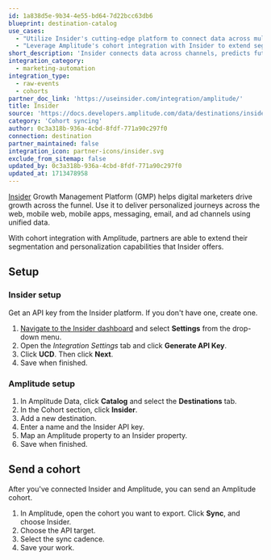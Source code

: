 ```yaml
---
id: 1a838d5e-9b34-4e55-bd64-7d22bcc63db6
blueprint: destination-catalog
use_cases:
  - "Utilize Insider's cutting-edge platform to connect data across multiple channels, predict future behavior with AI, and personalize experiences for customers. By ingesting events from Insider into Amplitude, businesses gain insights into user behavior and engagement, allowing them to optimize conversion rates, personalize retention strategies, and improve the overall customer experience in real-time."
  - "Leverage Amplitude's cohort integration with Insider to extend segmentation and personalization capabilities. With this integration, businesses can seamlessly send cohorts from Amplitude to Insider, empowering them to personalize retention and conversion strategies across various channels, leverage AI recommendations for improved performance, and optimize the customer experience to capture user attention and enhance conversion rates effectively."
short_description: 'Insider connects data across channels, predicts future behavior with AI, and individualizes experiences from a single platform with the fastest time to value.'
integration_category:
  - marketing-automation
integration_type:
  - raw-events
  - cohorts
partner_doc_link: 'https://useinsider.com/integration/amplitude/'
title: Insider
source: 'https://docs.developers.amplitude.com/data/destinations/insider'
category: 'Cohort syncing'
author: 0c3a318b-936a-4cbd-8fdf-771a90c297f0
connection: destination
partner_maintained: false
integration_icon: partner-icons/insider.svg
exclude_from_sitemap: false
updated_by: 0c3a318b-936a-4cbd-8fdf-771a90c297f0
updated_at: 1713478958
---
```

[Insider](https://useinsider.com/) Growth Management Platform (GMP) helps digital marketers drive growth across the funnel. Use it to deliver personalized journeys across the web, mobile web, mobile apps, messaging, email, and ad channels using unified data.

With cohort integration with Amplitude, partners are able to extend their segmentation and personalization capabilities that Insider offers.

## Setup

### Insider setup

Get an API key from the Insider platform. If you don't have one, create one. 

1. [Navigate to the Insider dashboard](https://inone.useinsider.com/) and select **Settings** from the drop-down menu.
2. Open the *Integration Settings* tab and click **Generate API Key**.
3. Click **UCD**. Then click **Next**.
4. Save when finished.
  
### Amplitude setup

1. In Amplitude Data, click **Catalog** and select the **Destinations** tab.
2. In the Cohort section, click **Insider**.
3. Add a new destination.
4. Enter a name and the Insider API key. 
5. Map an Amplitude property to an Insider property. 
6. Save when finished. 

## Send a cohort

After you've connected Insider and Amplitude, you can send an Amplitude cohort.

1. In Amplitude, open the cohort you want to export. Click **Sync**, and choose Insider.
2. Choose the API target.
3. Select the sync cadence.
4. Save your work.
